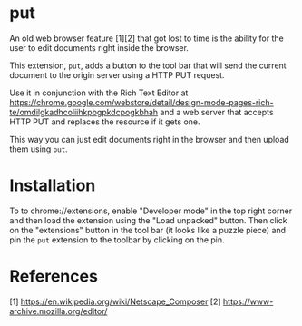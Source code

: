 # put

An old web browser feature [1][2] that got lost to time is the ability for the user to edit documents right inside the browser.

This extension, `put`, adds a button to the tool bar that will send the current document to the origin server using a HTTP PUT request.

Use it in conjunction with the Rich Text Editor at https://chrome.google.com/webstore/detail/design-mode-pages-rich-te/omdilgkadhcoliihkpbgpkdcpogkbhah and a web server that accepts HTTP PUT and replaces the resource if it gets one.

This way you can just edit documents right in the browser and then upload them using `put`.

# Installation

To to chrome://extensions, enable "Developer mode" in the top right corner and then load the extension using the "Load unpacked" button.
Then click on the "extensions" button in the tool bar (it looks like a puzzle piece) and pin the `put` extension to the toolbar by clicking on the pin.

# References

[1] https://en.wikipedia.org/wiki/Netscape_Composer
[2] https://www-archive.mozilla.org/editor/

